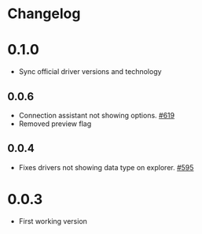 # Changelog

# 0.1.0

- Sync official driver versions and technology

## 0.0.6

- Connection assistant not showing options. [#619](https://github.com/mtxr/vscode-sqltools/issues/619)
- Removed preview flag

## 0.0.4

- Fixes drivers not showing data type on explorer. [#595](https://github.com/mtxr/vscode-sqltools/issues/595)

# 0.0.3
- First working version
